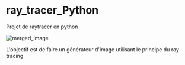 # ray_tracer_Python

Projet de raytracer en python 

![merged_image](https://user-images.githubusercontent.com/95344837/171953480-e67ad7b0-5f8c-4eef-9ea8-c809b39ef736.png)

L'objectif est de faire un générateur d'image utilisant le principe du ray tracing

